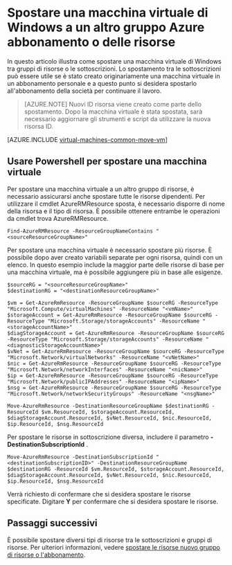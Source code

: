 <properties
    pageTitle="Spostare una macchina virtuale di Windows | Microsoft Azure"
    description="Spostare una macchina virtuale di Windows a un altro Azure abbonamento o delle risorse gruppo nel modello di distribuzione Manager delle risorse."
    services="virtual-machines-windows"
    documentationCenter=""
    authors="cynthn"
    manager="timlt"
    editor=""
    tags="azure-resource-manager"/>

<tags
    ms.service="virtual-machines-windows"
    ms.workload="infrastructure-services"
    ms.tgt_pltfrm="na"
    ms.devlang="na"
    ms.topic="article"
    ms.date="08/08/2016"
    ms.author="cynthn"/>

    


# <a name="move-a-windows-vm-to-another-azure-subscription-or-resource-group"></a>Spostare una macchina virtuale di Windows a un altro gruppo Azure abbonamento o delle risorse 

In questo articolo illustra come spostare una macchina virtuale di Windows tra gruppi di risorse o le sottoscrizioni. Lo spostamento tra le sottoscrizioni può essere utile se è stato creato originariamente una macchina virtuale in un abbonamento personale e a questo punto si desidera spostarlo all'abbonamento della società per continuare il lavoro.

> [AZURE.NOTE] Nuovi ID risorsa viene creato come parte dello spostamento. Dopo la macchina virtuale è stata spostata, sarà necessario aggiornare gli strumenti e script da utilizzare la nuova risorsa ID. 


[AZURE.INCLUDE [virtual-machines-common-move-vm](../../includes/virtual-machines-common-move-vm.md)]


## <a name="use-powershell-to-move-a-vm"></a>Usare Powershell per spostare una macchina virtuale

Per spostare una macchina virtuale a un altro gruppo di risorse, è necessario assicurarsi anche spostare tutte le risorse dipendenti. Per utilizzare il cmdlet AzureRMResource sposta, è necessario disporre di nome della risorsa e il tipo di risorsa. È possibile ottenere entrambe le operazioni da cmdlet trova AzureRMResource.

    Find-AzureRMResource -ResourceGroupNameContains "<sourceResourceGroupName>"
    

Per spostare una macchina virtuale è necessario spostare più risorse. È possibile dopo aver creato variabili separate per ogni risorsa, quindi con un elenco. In questo esempio include la maggior parte delle risorse di base per una macchina virtuale, ma è possibile aggiungere più in base alle esigenze.

    $sourceRG = "<sourceResourceGroupName>"
    $destinationRG = "<destinationResourceGroupName>"
    
    $vm = Get-AzureRmResource -ResourceGroupName $sourceRG -ResourceType "Microsoft.Compute/virtualMachines" -ResourceName "<vmName>"
    $storageAccount = Get-AzureRmResource -ResourceGroupName $sourceRG -ResourceType "Microsoft.Storage/storageAccounts" -ResourceName "<storageAccountName>"
    $diagStorageAccount = Get-AzureRmResource -ResourceGroupName $sourceRG -ResourceType "Microsoft.Storage/storageAccounts" -ResourceName "<diagnosticStorageAccountName>"
    $vNet = Get-AzureRmResource -ResourceGroupName $sourceRG -ResourceType "Microsoft.Network/virtualNetworks" -ResourceName "<vNetName>"
    $nic = Get-AzureRmResource -ResourceGroupName $sourceRG -ResourceType "Microsoft.Network/networkInterfaces" -ResourceName "<nicName>"
    $ip = Get-AzureRmResource -ResourceGroupName $sourceRG -ResourceType "Microsoft.Network/publicIPAddresses" -ResourceName "<ipName>"
    $nsg = Get-AzureRmResource -ResourceGroupName $sourceRG -ResourceType "Microsoft.Network/networkSecurityGroups" -ResourceName "<nsgName>"
    
    Move-AzureRmResource -DestinationResourceGroupName $destinationRG -ResourceId $vm.ResourceId, $storageAccount.ResourceId, $diagStorageAccount.ResourceId, $vNet.ResourceId, $nic.ResourceId, $ip.ResourceId, $nsg.ResourceId

Per spostare le risorse in sottoscrizione diversa, includere il parametro **- DestinationSubscriptionId** . 

    Move-AzureRmResource -DestinationSubscriptionId "<destinationSubscriptionID>" -DestinationResourceGroupName $destinationRG -ResourceId $vm.ResourceId, $storageAccount.ResourceId, $diagStorageAccount.ResourceId, $vNet.ResourceId, $nic.ResourceId, $ip.ResourceId, $nsg.ResourceId



Verrà richiesto di confermare che si desidera spostare le risorse specificate. Digitare **Y** per confermare che si desidera spostare le risorse.

  
## <a name="next-steps"></a>Passaggi successivi

È possibile spostare diversi tipi di risorse tra le sottoscrizioni e gruppi di risorse. Per ulteriori informazioni, vedere [spostare le risorse nuovo gruppo di risorse o l'abbonamento](../resource-group-move-resources.md).    